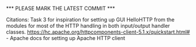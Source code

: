 *** PLEASE MARK THE LATEST COMMIT ***

Citations:
Task 3 for inspiration for setting up GUI
HelloHTTP from the modules for most of the HTTP handling in both input/output handler classes.
https://hc.apache.org/httpcomponents-client-5.1.x/quickstart.html# - Apache docs for setting up Apache HTTP client